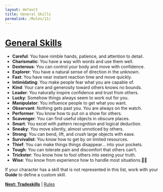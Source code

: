 ```yaml
---
layout: default
title: General Skills
permalink: /Rules/11/
---
```

# [General Skills](#general-skills)
- **Careful**: You have nimble hands, patience, and attention to detail.
- **Charismatic**: You have a way with words and use them well.
- **Dexterous**: You can control your body and move with confidence.
- **Explorer**: You have a natural sense of direction in the unknown.
- **Fast**: You have near instant reaction time and move quickly.
- **Intimidating**: You make people fear what you are capable of.
- **Kind**: Your care and generosity toward others knows no bounds.
- **Leader**: You naturally inspire confidence and trust from others.
- **Lucky**: Somehow things always seem to work out for you.
- **Manipulator**: You influence people to get what you want.
- **Observant**: Nothing gets past you. You are always on the watch.
- **Performer**: You know how to put on a show for others.
- **Scavenger**: You can find useful objects in obscure places.
- **Smart**: You excel with pattern recognition and logical deduction.
- **Sneaky**: You move silently, almost unnoticed by others.
- **Strong**: You can bend, lift, and crush large objects with ease.
- **Survivalist**: You know how to get by on limited resources.
- **Thief**: You can make things things disappear… into your pockets.
- **Tough**: You can tolerate pain and discomfort that others can’t.
- **Trickster**: You know how to fool others into seeing your truth. 
- **Wise**: You know from experience how to handle most situations.

If your character has a skill that is not represented in this list, work with your **Guide** to define a custom skill.

**[Next: Tradeskills]({{site.baseurl}}/Rules/12/)** | [Rules]({{site.baseurl}}/Rules/Index/)













